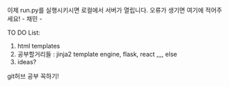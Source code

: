 이제 run.py를 실행시키시면 로컬에서 서버가 열립니다.
오류가 생기면 여기에 적어주세요! - 채민 -


TO DO List: 
1. html templates
2. 공부할거리들 : jinja2 template engine, flask, react ,,,, else
3. ideas? 

git허브 공부 꼭하기!